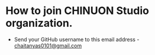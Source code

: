 # How to join CHINUON Studio organization.

- Send your GitHub username to this email address - chaitanyas0101@gmail.com
